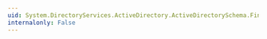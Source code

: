 ```yaml
---
uid: System.DirectoryServices.ActiveDirectory.ActiveDirectorySchema.FindDefunctClass(System.String)
internalonly: False
---
```

